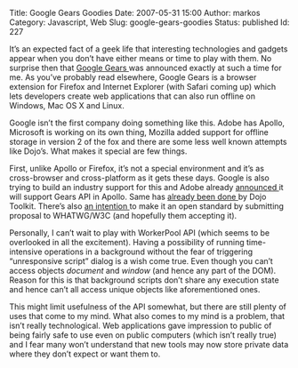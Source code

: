 Title: Google Gears Goodies
Date: 2007-05-31 15:00
Author: markos
Category: Javascript, Web
Slug: google-gears-goodies
Status: published
Id: 227

<div>
 <p>
  It’s an expected fact of a geek life that interesting technologies and gadgets appear when you don’t have either means or time to play with them. No surprise then that
  <a href="http://code.google.com/apis/gears/index.html">
   Google Gears
  </a>
  was announced exactly at such a time for me. As you’ve probably read elsewhere, Google Gears is a browser extension for Firefox and Internet Explorer (with Safari coming up) which lets developers create web applications that can also run offline on Windows, Mac OS X and Linux.
 </p>
 <p>
  Google isn’t the first company doing something like this. Adobe has Apollo, Microsoft is working on its own thing, Mozilla added support for offline storage in version 2 of the fox and there are some less well known attempts like Dojo’s. What makes it special are few things.
 </p>
 <p>
  First, unlike Apollo or Firefox, it’s not a special environment and it’s as cross-browser and cross-platform as it gets these days. Google is also trying to build an industry support for this and Adobe already
  <a href="http://shebanation.com/2007/05/30/google-gears/">
   announced
  </a>
  it will support Gears API in Apollo. Same has
  <a href="http://ajaxian.com/archives/audible-ajax-episode-21-dojo-offline-on-google-gears">
   already been done
  </a>
  by Dojo Toolkit. There’s also
  <a href="http://erik.eae.net/archives/2007/05/30/19.06.10/#comments">
   an intention
  </a>
  to make it an open standard by submitting proposal to WHATWG/W3C (and hopefully them accepting it).
 </p>
 <p>
  Personally, I can’t wait to play with WorkerPool API (which seems to be overlooked in all the excitement). Having a possibility of running time-intensive operations in a background without the fear of triggering “unresponsive script” dialog is a wish come true. Even though you can’t access objects
  <em>
   document
  </em>
  and
  <em>
   window
  </em>
  (and hence any part of the DOM). Reason for this is that background scripts don’t share any execution state and hence can’t all access unique objects like aforementioned ones.
 </p>
 <p>
  This might limit usefulness of the API somewhat, but there are still plenty of uses that come to my mind. What also comes to my mind is a problem, that isn’t really technological. Web applications gave impression to public of being fairly safe to use even on public computers (which isn’t really true) and I fear many won’t understand that new tools may now store private data where they don’t expect or want them to.
 </p>
</div>
